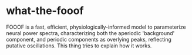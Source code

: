 # what-the-fooof
FOOOF is a fast, efficient, physiologically-informed model to parameterize neural power spectra, characterizing both the aperiodic 'background' component, and periodic components as overlying peaks, reflecting putative oscillations. This thing tries to explain how it works.
